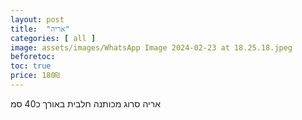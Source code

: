 ```yaml
---
layout: post
title:  "אריה"
categories: [ all ]
image: assets/images/WhatsApp Image 2024-02-23 at 18.25.18.jpeg
beforetoc:
toc: true
price: 180₪
---
```


אריה סרוג מכותנה חלבית באורך כ40 סמ